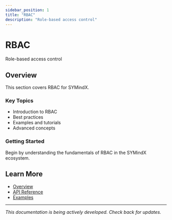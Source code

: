 ```yaml
---
sidebar_position: 1
title: "RBAC"
description: "Role-based access control"
---
```


# RBAC

Role-based access control

## Overview

This section covers RBAC for SYMindX.

### Key Topics

- Introduction to RBAC
- Best practices
- Examples and tutorials
- Advanced concepts

### Getting Started

Begin by understanding the fundamentals of RBAC in the SYMindX ecosystem.

## Learn More

- [Overview](/docs/01-overview)
- [API Reference](/docs/03-api-reference)
- [Examples](/docs/17-examples)

---

*This documentation is being actively developed. Check back for updates.*
